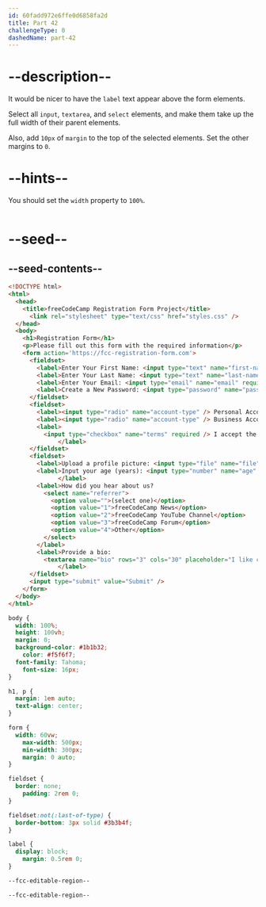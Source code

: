 ```yaml
---
id: 60fadd972e6ffe0d6858fa2d
title: Part 42
challengeType: 0
dashedName: part-42
---
```


# --description--

It would be nicer to have the `label` text appear above the form elements.

Select all `input`, `textarea`, and `select` elements, and make them take up the full width of their parent elements.

Also, add `10px` of `margin` to the top of the selected elements. Set the other margins to `0`.

# --hints--

You should set the `width` property to `100%`.

```js

```

# --seed--

## --seed-contents--

```html
<!DOCTYPE html>
<html>
  <head>
    <title>freeCodeCamp Registration Form Project</title>
	  <link rel="stylesheet" type="text/css" href="styles.css" />
  </head>
  <body>
    <h1>Registration Form</h1>
    <p>Please fill out this form with the required information</p>
    <form action='https://fcc-registration-form.com'>
      <fieldset>
        <label>Enter Your First Name: <input type="text" name="first-name" required /></label>
        <label>Enter Your Last Name: <input type="text" name="last-name" required /></label>
        <label>Enter Your Email: <input type="email" name="email" required /></label>
        <label>Create a New Password: <input type="password" name="password" pattern="[a-z0-5]{8,}" required /></label>
      </fieldset>
      <fieldset>
        <label><input type="radio" name="account-type" /> Personal Account</label>
        <label><input type="radio" name="account-type" /> Business Account</label>
        <label>
          <input type="checkbox" name="terms" required /> I accept the <a href="https://www.freecodecamp.org/news/terms-of-service/">terms and conditions</a>
			  </label>
      </fieldset>
      <fieldset>
        <label>Upload a profile picture: <input type="file" name="file" /></label>
        <label>Input your age (years): <input type="number" name="age" min="13" max="120" />
			  </label>
        <label>How did you hear about us?
          <select name="referrer">
            <option value="">(select one)</option>
            <option value="1">freeCodeCamp News</option>
            <option value="2">freeCodeCamp YouTube Channel</option>
            <option value="3">freeCodeCamp Forum</option>
            <option value="4">Other</option>
          </select>
        </label>
        <label>Provide a bio:
          <textarea name="bio" rows="3" cols="30" placeholder="I like coding on the beach..."></textarea>
			  </label>
      </fieldset>
      <input type="submit" value="Submit" />
    </form>
  </body>
</html>
```

```css
body {
  width: 100%;
  height: 100vh;
  margin: 0;
  background-color: #1b1b32;
	color: #f5f6f7;
  font-family: Tahoma;
	font-size: 16px;
}

h1, p {
  margin: 1em auto;
  text-align: center;
}

form {
  width: 60vw;
	max-width: 500px;
	min-width: 300px;
	margin: 0 auto;
}

fieldset {
  border: none;
	padding: 2rem 0;
}

fieldset:not(:last-of-type) {
  border-bottom: 3px solid #3b3b4f;
}

label {
  display: block;
	margin: 0.5rem 0;
}

--fcc-editable-region--

--fcc-editable-region--

```
